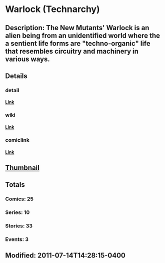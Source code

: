 # Warlock (Technarchy)
## Description: The New Mutants' Warlock is an alien being from an unidentified world where the a sentient life forms are "techno-organic" life that resembles circuitry and machinery in various ways.
## Details
### detail
#### [Link](http://marvel.com/characters/2526/warlock?utm_campaign=apiRef&utm_source=225578a89fc76f3d20fbffda5d17a88d)
### wiki
#### [Link](http://marvel.com/universe/Warlock_(Technarchy)?utm_campaign=apiRef&utm_source=225578a89fc76f3d20fbffda5d17a88d)
### comiclink
#### [Link](http://marvel.com/comics/characters/1011287/warlock_technarchy?utm_campaign=apiRef&utm_source=225578a89fc76f3d20fbffda5d17a88d)
## [Thumbnail](http://i.annihil.us/u/prod/marvel/i/mg/b/e0/4da612d77cbd0.jpg)
## Totals
### Comics: 25
### Series: 10
### Stories: 33
### Events: 3
## Modified: 2011-07-14T14:28:15-0400